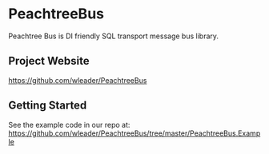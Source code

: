 # PeachtreeBus

Peachtree Bus is DI friendly SQL transport message bus library.

## Project Website

https://github.com/wleader/PeachtreeBus

## Getting Started

See the example code in our repo at:
https://github.com/wleader/PeachtreeBus/tree/master/PeachtreeBus.Example
